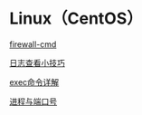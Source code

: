 # Linux（CentOS）

[firewall-cmd](./subfile/_1firewall-cmd.md)

[日志查看小技巧](./subfile/_2日志查看小技巧.md)

[exec命令详解](./subfile/_3exec命令详解.md)

[进程与端口号](./subfile/_4进程与端口号.md)